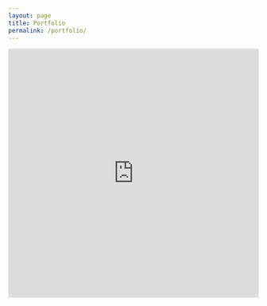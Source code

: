 ```yaml
---
layout: page
title: Portfolio
permalink: /portfolio/
---
```

<iframe src="http://www-personal.umich.edu/~rayku/portfolio/" width="100%" height="500px" style="border:none;"></iframe>